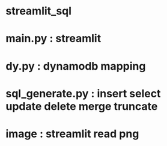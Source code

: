 # streamlit_sql

# main.py : streamlit

# dy.py : dynamodb mapping

# sql_generate.py : insert select update delete merge truncate

# image : streamlit read png
